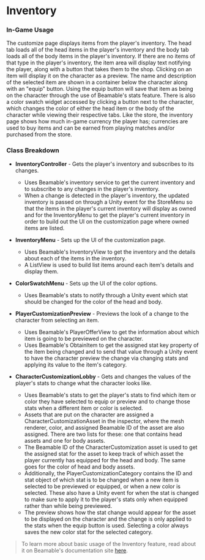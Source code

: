 # Inventory

### In-Game Usage

The customize page displays items from the player's inventory. The head tab loads all of the head items in the player's inventory and the body tab loads all of the body items in the player's inventory. If there are no items of that type in the player's inventory, the item area will display text notifying the player, along with a button that takes them to the shop. Clicking on an item will display it on the character as a preview. The name and description of the selected item are shown in a container below the character along with an "equip" button. Using the equip button will save that item as being on the character through the use of Beamable's stats feature. There is also a color swatch widget accessed by clicking a button next to the character, which changes the color of either the head item or the body of the character while viewing their respective tabs. Like the store, the inventory page shows how much in-game currency the player has; currencies are used to buy items and can be earned from playing matches and/or purchased from the store.

### Class Breakdown

- **InventoryController** - Gets the player's inventory and subscribes to its changes.
    - Uses Beamable's inventory service to get the current inventory and to subscribe to any changes in the player's inventory.
    - When a change is detected in the player's inventory, the updated inventory is passed on through a Unity event for the StoreMenu so that the items in the player's current inventory will display as owned and for the InventoryMenu to get the player's current inventory in order to build out the UI on the customization page where owned items are listed.

- **InventoryMenu** - Sets up the UI of the customization page.
    - Uses Beamable's InventoryView to get the inventory and the details about each of the items in the inventory.
    - A ListView is used to build list items around each item's details and display them.

- **ColorSwatchMenu** - Sets up the UI of the color options.
    - Uses Beamable's stats to notify through a Unity event which stat should be changed for the color of the head and body.

- **PlayerCustomizationPreview** - Previews the look of a change to the character from selecting an item.
    - Uses Beamable's PlayerOfferView to get the information about which item is going to be previewed on the character.
    - Uses Beamable's ObtainItem to get the assigned stat key property of the item being changed and to send that value through a Unity event to have the character preview the change via changing stats and applying its value to the item's category.

- **CharacterCustomizationLobby** - Gets and changes the values of the player's stats to change what the character looks like.
    - Uses Beamable's stats to get the player's stats to find which item or color they have selected to equip or preview and to change those stats when a different item or color is selected.
    - Assets that are put on the character are assigned a CharacterCustomizationAsset in the inspector, where the mesh renderer, color, and assigned Beamable ID of the asset are also assigned. There are two lists for these: one that contains head assets and one for body assets.
    - The Beamable ID of the CharacterCustomization asset is used to get the assigned stat for the asset to keep track of which asset the player currently has equipped for the head and body. The same goes for the color of head and body assets.
    - Additionally, the PlayerCustomizationCategory contains the ID and stat object of which stat is to be changed when a new item is selected to be previewed or equipped, or when a new color is selected. These also have a Unity event for when the stat is changed to make sure to apply it to the player's stats only when equipped rather than while being previewed.
    - The preview shows how the stat change would appear for the asset to be displayed on the character and the change is only applied to the stats when the equip button is used. Selecting a color always saves the new color stat for the selected category.


> To learn more about basic usage of the Inventory feature, read about it on Beamable's documentation site [here](https://docs.beamable.com/docs/inventory-feature-overview).
